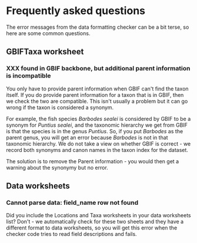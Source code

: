 # Frequently asked questions

The error messages from the data formatting checker can be a bit terse, so here are some
common questions.

## GBIFTaxa worksheet

### XXX found in GBIF backbone, but additional parent information is incompatible

You only have to provide parent information when GBIF can't find the taxon itself. If
you do provide parent information for a taxon that is in GBIF, then we check the two are
compatible. This isn't usually a problem but it can go wrong if the taxon is considered
a synonym.

For example, the fish species _Barbodes sealei_ is considered by GBIF to be a synonym
for _Puntius sealei_, and the taxonomic hierarchy we get from GBIF is that the species
is in the genus _Puntius_. So, if you put _Barbodes_ as the parent genus, you will get
an error because _Barbodes_ is not in that taxonomic hierarchy. We do not take a view on
whether GBIF is correct - we record both synonyms and canon names in the taxon index for
the dataset.

The solution is to remove the Parent information - you would then get a warning about
the synonymy but no error.

## Data worksheets

### Cannot parse data: field_name row not found

Did you include the Locations and Taxa worksheets in your data worksheets list? Don't -
we automatically check for these two sheets and they have a different format to data
worksheets, so you will get this error when the checker code tries to read field
descriptions and fails.
